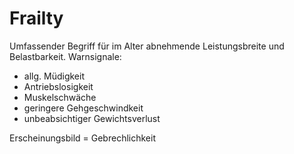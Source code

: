 # Frailty
Umfassender Begriff für im Alter abnehmende Leistungsbreite und Belastbarkeit.
Warnsignale:
+ allg. Müdigkeit
+ Antriebslosigkeit
+ Muskelschwäche
+ geringere Gehgeschwindkeit
+ unbeabsichtiger Gewichtsverlust

Erscheinungsbild = Gebrechlichkeit